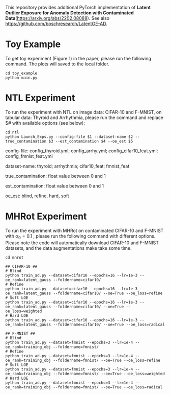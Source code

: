 This repository provides additional PyTorch implementation of **Latent Outlier Exposure for Anomaly Detection with Contaminated Data**(<https://arxiv.org/abs/2202.08088>). See also <https://github.com/boschresearch/LatentOE-AD>.

# Toy Example

To get toy experiment (Figure 1) in the paper, please run the following command. The plots will saved to the local folder.

```
cd toy_example
python main.py
```

# NTL Experiment

To run the experiment with NTL on image data: CIFAR-10 and F-MNIST, on tabular data: Thyroid and Arrhythmia, please run the command and replace \$# with available options (see below): 

```
cd ntl
python Launch_Exps.py --config-file $1 --dataset-name $2 --true_contamination $3 --est_contamination $4 --oe_est $5
```

config-file: config_thyroid.yml; config_arrhy.yml; config_cifar10_feat.yml; config_fmnist_feat.yml

dataset-name: thyroid; arrhythmia; cifar10_feat; fmnist_feat

true_contamination: float value between 0 and 1

est_contamination: float value between 0 and 1

oe_est: blind, refine, hard, soft

# MHRot Experiment

To run the experiment with MHRot on contaminated CIFAR-10 and F-MNIST with $\alpha_0=0.1$ , please run the following command with different options. Please note the code will automatically download CIFAR-10 and F-MNIST datasets, and the data augmentations make take some time.

```
cd mhrot

## CIFAR-10 ##
# Blind
python train_ad.py --dataset=cifar10 --epochs=16 --lr=1e-3 --oe_rank=latent_gauss --foldername=cifar10/
# Refine
python train_ad.py --dataset=cifar10 --epochs=16 --lr=1e-3 --oe_rank=latent_gauss --foldername=cifar10/ --oe=True --oe_loss=refine
# Soft LOE
python train_ad.py --dataset=cifar10 --epochs=16 --lr=1e-3 --oe_rank=latent_gauss --foldername=cifar10/ --oe=True --oe_loss=weighted
# Hard LOE
python train_ad.py --dataset=cifar10 --epochs=16 --lr=1e-3 --oe_rank=latent_gauss --foldername=cifar10/ --oe=True --oe_loss=radical

## F-MNIST ##
# Blind
python train_ad.py --dataset=fmnist --epochs=3 --lr=1e-4 --oe_rank=training_obj --foldername=fmnist/
# Refine
python train_ad.py --dataset=fmnist --epochs=3 --lr=1e-4 --oe_rank=training_obj --foldername=fmnist/ --oe=True --oe_loss=refine
# Soft LOE
python train_ad.py --dataset=fmnist --epochs=3 --lr=1e-4 --oe_rank=training_obj --foldername=fmnist/ --oe=True --oe_loss=weighted
# Hard LOE
python train_ad.py --dataset=fmnist --epochs=3 --lr=1e-4 --oe_rank=training_obj --foldername=fmnist/ --oe=True --oe_loss=radical
```
